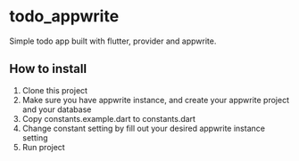 # todo_appwrite

Simple todo app built with flutter, provider and appwrite.

## How to install

1. Clone this project
2. Make sure you have appwrite instance, and create your appwrite project and your database
3. Copy constants.example.dart to constants.dart
4. Change constant setting by fill out your desired appwrite instance setting
5. Run project
